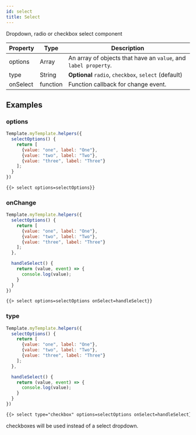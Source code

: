 ```yaml
---
id: select
title: Select
---
```

    
Dropdown, radio or checkbox select component

| Property | Type     | Description                                                     |
| -------- | -------- | --------------------------------------------------------------- |
| options  | Array    | An array of objects that have an `value`, and `label property`. |
| type     | String   | **Optional** `radio`, `checkbox`, `select` (default)            |
| onSelect | function | Function callback for change event.                             |

## Examples

### options

```js
Template.myTemplate.helpers({
  selectOptions() {
    return [
      {value: "one", label: "One"},
      {value: "two", label: "Two"},
      {value: "three", label: "Three"}
    ];
  }
})
```

```html
{{> select options=selectOptions}}
```

### onChange

```js
Template.myTemplate.helpers({
  selectOptions() {
    return [
      {value: "one", label: "One"},
      {value: "two", label: "Two"},
      {value: "three", label: "Three"}
    ];
  },

  handleSelect() {
    return (value, event) => {
      console.log(value);
    }
  }
})
```

```html
{{> select options=selectOptions onSelect=handleSelect}}
```

### type

```js
Template.myTemplate.helpers({
  selectOptions() {
    return [
      {value: "one", label: "One"},
      {value: "two", label: "Two"},
      {value: "three", label: "Three"}
    ];
  },

  handleSelect() {
    return (value, event) => {
      console.log(value);
    }
  }
})
```

```html
{{> select type="checkbox" options=selectOptions onSelect=handleSelect}}
```

checkboxes will be used instead of a select dropdown.
